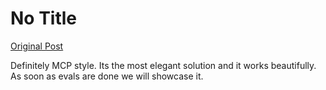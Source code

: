 # No Title

[Original Post](https://discourse.onlinedegree.iitm.ac.in/t/164277/653)

<p>Definitely MCP style. Its the most elegant solution and it works beautifully. As soon as evals are done we will showcase it.</p>